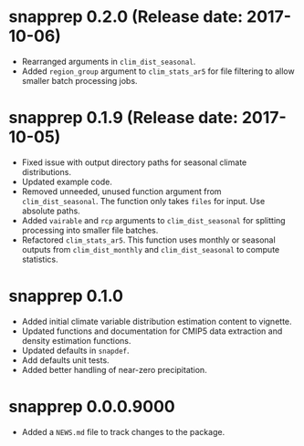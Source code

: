 # snapprep 0.2.0 (Release date: 2017-10-06)

* Rearranged arguments in `clim_dist_seasonal`.
* Added `region_group` argument to `clim_stats_ar5` for file filtering to allow smaller batch processing jobs.

# snapprep 0.1.9 (Release date: 2017-10-05)

* Fixed issue with output directory paths for seasonal climate distributions.
* Updated example code.
* Removed unneeded, unused function argument from `clim_dist_seasonal`. The function only takes `files` for input. Use absolute paths.
* Added `vairable` and `rcp` arguments to `clim_dist_seasonal` for splitting processing into smaller file batches.
* Refactored `clim_stats_ar5`. This function uses monthly or seasonal outputs from `clim_dist_monthly` and `clim_dist_seasonal` to compute statistics.

# snapprep 0.1.0

* Added initial climate variable distribution estimation content to vignette.
* Updated functions and documentation for CMIP5 data extraction and density estimation functions.
* Updated defaults in `snapdef`.
* Add defaults unit tests.
* Added better handling of near-zero precipitation.

# snapprep 0.0.0.9000

* Added a `NEWS.md` file to track changes to the package.
